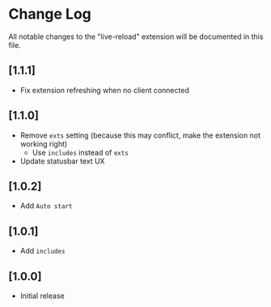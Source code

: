 # Change Log

All notable changes to the "live-reload" extension will be documented in this file.

## [1.1.1]

- Fix extension refreshing when no client connected

## [1.1.0]

- Remove `exts` setting (because this may conflict, make the extension not working right)
  - Use `includes` instead of `exts`
- Update statusbar text UX

## [1.0.2]

- Add `Auto start`

## [1.0.1]

- Add `includes`

## [1.0.0]

- Initial release